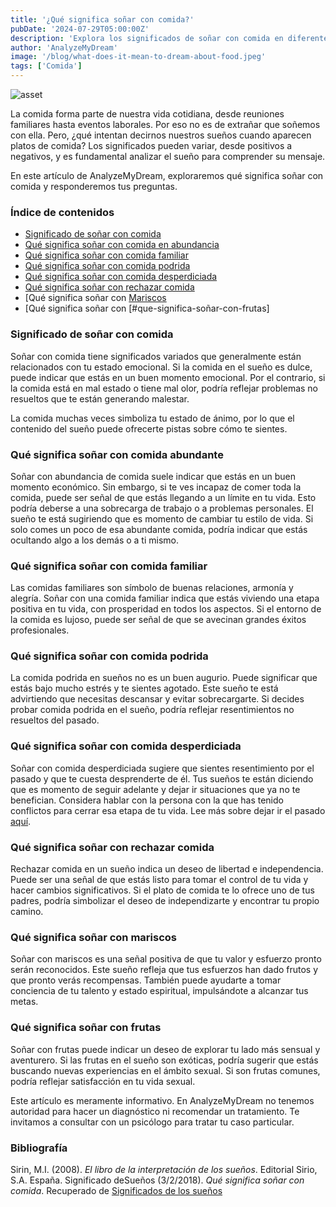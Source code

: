 ```yaml
---
title: '¿Qué significa soñar con comida?'
pubDate: '2024-07-29T05:00:00Z'
description: 'Explora los significados de soñar con comida en diferentes contextos y cómo estos sueños reflejan aspectos emocionales y psicológicos.'
author: 'AnalyzeMyDream'
image: '/blog/what-does-it-mean-to-dream-about-food.jpeg'
tags: ['Comida']
---
```


![asset](/blog/what-does-it-mean-to-dream-about-food.jpeg)

La comida forma parte de nuestra vida cotidiana, desde reuniones familiares hasta eventos laborales. Por eso no es de extrañar que soñemos con ella. Pero, ¿qué intentan decirnos nuestros sueños cuando aparecen platos de comida? Los significados pueden variar, desde positivos a negativos, y es fundamental analizar el sueño para comprender su mensaje.

En este artículo de AnalyzeMyDream, exploraremos qué significa soñar con comida y responderemos tus preguntas.

### Índice de contenidos

- [Significado de soñar con comida](#significado-de-soñar-con-comida)
- [Qué significa soñar con comida en abundancia](#que-significa-soñar-con-comida-en-abundancia)
- [Qué significa soñar con comida familiar](#que-significa-soñar-con-comida-familiar)
- [Qué significa soñar con comida podrida](#que-significa-soñar-con-comida-podrida)
- [Qué significa soñar con comida desperdiciada](#que-significa-soñar-con-comida-desperdiciada)
- [Qué significa soñar con rechazar comida](#que-significa-soñar-con-rechazar-comida)
- [Qué significa soñar con [Mariscos](#que-significa-soñar-con-mariscos)
- [Qué significa soñar con [#que-significa-soñar-con-frutas]

### Significado de soñar con comida

Soñar con comida tiene significados variados que generalmente están relacionados con tu estado emocional. Si la comida en el sueño es dulce, puede indicar que estás en un buen momento emocional. Por el contrario, si la comida está en mal estado o tiene mal olor, podría reflejar problemas no resueltos que te están generando malestar.

La comida muchas veces simboliza tu estado de ánimo, por lo que el contenido del sueño puede ofrecerte pistas sobre cómo te sientes. 

### Qué significa soñar con comida abundante

Soñar con abundancia de comida suele indicar que estás en un buen momento económico. Sin embargo, si te ves incapaz de comer toda la comida, puede ser señal de que estás llegando a un límite en tu vida. Esto podría deberse a una sobrecarga de trabajo o a problemas personales. El sueño te está sugiriendo que es momento de cambiar tu estilo de vida. Si solo comes un poco de esa abundante comida, podría indicar que estás ocultando algo a los demás o a ti mismo.

### Qué significa soñar con comida familiar

Las comidas familiares son símbolo de buenas relaciones, armonía y alegría. Soñar con una comida familiar indica que estás viviendo una etapa positiva en tu vida, con prosperidad en todos los aspectos. Si el entorno de la comida es lujoso, puede ser señal de que se avecinan grandes éxitos profesionales.

### Qué significa soñar con comida podrida

La comida podrida en sueños no es un buen augurio. Puede significar que estás bajo mucho estrés y te sientes agotado. Este sueño te está advirtiendo que necesitas descansar y evitar sobrecargarte. Si decides probar comida podrida en el sueño, podría reflejar resentimientos no resueltos del pasado. 

### Qué significa soñar con comida desperdiciada

Soñar con comida desperdiciada sugiere que sientes resentimiento por el pasado y que te cuesta desprenderte de él. Tus sueños te están diciendo que es momento de seguir adelante y dejar ir situaciones que ya no te benefician. Considera hablar con la persona con la que has tenido conflictos para cerrar esa etapa de tu vida. Lee más sobre dejar ir el pasado [aquí](#).

### Qué significa soñar con rechazar comida

Rechazar comida en un sueño indica un deseo de libertad e independencia. Puede ser una señal de que estás listo para tomar el control de tu vida y hacer cambios significativos. Si el plato de comida te lo ofrece uno de tus padres, podría simbolizar el deseo de independizarte y encontrar tu propio camino.

### Qué significa soñar con mariscos

Soñar con mariscos es una señal positiva de que tu valor y esfuerzo pronto serán reconocidos. Este sueño refleja que tus esfuerzos han dado frutos y que pronto verás recompensas. También puede ayudarte a tomar conciencia de tu talento y estado espiritual, impulsándote a alcanzar tus metas.

### Qué significa soñar con frutas

Soñar con frutas puede indicar un deseo de explorar tu lado más sensual y aventurero. Si las frutas en el sueño son exóticas, podría sugerir que estás buscando nuevas experiencias en el ámbito sexual. Si son frutas comunes, podría reflejar satisfacción en tu vida sexual. 

Este artículo es meramente informativo. En AnalyzeMyDream no tenemos autoridad para hacer un diagnóstico ni recomendar un tratamiento. Te invitamos a consultar con un psicólogo para tratar tu caso particular.

### Bibliografía

Sirin, M.I. (2008). *El libro de la interpretación de los sueños*. Editorial Sirio, S.A. España. 
Significado deSueños (3/2/2018). *Qué significa soñar con comida*. Recuperado de [Significados de los sueños](https://www.significadossuenos.com/sonar-con-comida/)